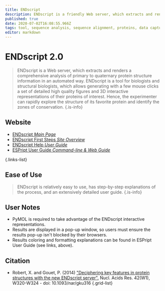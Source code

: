 ```yaml
---
title: ENDscript
description: ENDscript is a friendly Web server, which extracts and renders a comprehensive analysis of primary to quaternary protein structure information in an automated way.
published: true
date: 2020-07-02T16:08:55.966Z
tags: tool, sequence analysis, sequence alignment, proteins, data capture, bioinformatics, browser, data visualization, prediction, data export, conservation, model, protein domain, interaction, protein-protein, structural analysis, residue, webserver
editor: markdown
---
```


# ENDscript 2.0
> ENDscript is a Web server, which extracts and renders a comprehensive analysis of primary to quaternary protein structure information in an automated way.
&NewLine;
ENDscript is a tool for biologists and structural biologists, which allows generating with a few mouse clicks a set of detailed high quality figures and 3D interactive representations of their proteins of interest.
Hence, the experimenter can rapidly explore the structure of its favorite protein and identify the zones of conservation.
{.is-info}



## Website

- [ENDscript *Main Page*](http://espript.ibcp.fr/ESPript/ENDscript/index.php)
- [ENDscript First Steps *Site Overview*](http://espript.ibcp.fr/ESPript/ENDscript/end_firststeps.php)
- [ENDscript Help *User Guide*](http://espript.ibcp.fr/ESPript/ENDscript/end_userguide.php)
- [ESPript User Guide *Command-line & Web Guide*](http://espript.ibcp.fr/ESPript/ESPript/esp_userguide.php)

{.links-list}

## Ease of Use

>ENDscript is relatively easy to use, has step-by-step explanations of the process, and an extensively detailed user guide.
{.is-info}

## User Notes

- PyMOL is required to take advantage of the ENDscript interactive representations.
- Results are displayed in a pop-up window, so users must ensure the results pop-up isn't blocked by their browsers.
- Results coloring and formatting explanations can be found in ESPript User Guide (see links, above).

## Citation

- Robert, X. and Gouet, P. (2014) ["Deciphering key features in protein structures with the new ENDscript server".](https://academic.oup.com/nar/article/42/W1/W320/2435247) Nucl. Acids Res. 42(W1), W320-W324 - doi: 10.1093/nar/gku316
{.grid-list}
